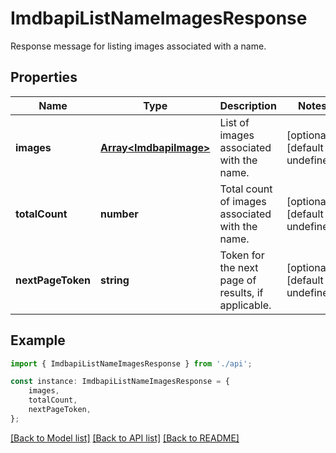 # ImdbapiListNameImagesResponse

Response message for listing images associated with a name.

## Properties

Name | Type | Description | Notes
------------ | ------------- | ------------- | -------------
**images** | [**Array&lt;ImdbapiImage&gt;**](ImdbapiImage.md) | List of images associated with the name. | [optional] [default to undefined]
**totalCount** | **number** | Total count of images associated with the name. | [optional] [default to undefined]
**nextPageToken** | **string** | Token for the next page of results, if applicable. | [optional] [default to undefined]

## Example

```typescript
import { ImdbapiListNameImagesResponse } from './api';

const instance: ImdbapiListNameImagesResponse = {
    images,
    totalCount,
    nextPageToken,
};
```

[[Back to Model list]](../README.md#documentation-for-models) [[Back to API list]](../README.md#documentation-for-api-endpoints) [[Back to README]](../README.md)
